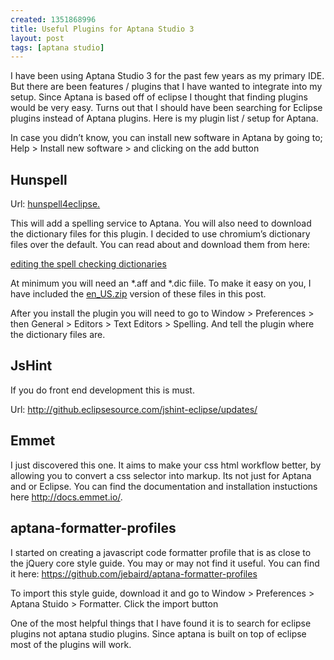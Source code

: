 ```yaml
--- 
created: 1351868996
title: Useful Plugins for Aptana Studio 3
layout: post
tags: [aptana studio]
---
```

<p>I  have been using Aptana Studio 3 for the past few years as my primary  IDE. But there are been features / plugins that I have wanted to  integrate into my setup. Since Aptana is based off of eclipse I thought  that finding plugins would be very easy. Turns out that I should have  been searching for Eclipse plugins instead of Aptana plugins. Here is my  plugin list / setup for Aptana.</p>
<p>In  case you didn&rsquo;t know, you can install new software in Aptana by going  to; Help &gt; Install new software &gt; and clicking on the add button</p>
<h2>Hunspell</h2>
<p>Url: <a href="http://hunspell4eclipse.googlecode.com/svn/trunk/com.lorands.hunspell4eclipse.updatesite/">hunspell4eclipse.</a></p>
<p>This  will add a spelling service to Aptana. You will also need to download  the dictionary files for this plugin. I decided to use chromium&rsquo;s  dictionary files over the default. You can read about and download them from  here:</p>
<p><a href="http://dev.chromium.org/developers/how-tos/editing-the-spell-checking-dictionaries">editing the spell checking dictionaries</a></p>
<p>At  minimum you will need an *.aff and *.dic fiile. To make it easy on you,  I have included the <a href="/media/2012-11-02-useful-plugins-for-apatan-studio-3/en_US.zip" target="_blank">en_US.zip</a> version of these files in this post.</p>
<p>After  you install the plugin you will need to go to Window &gt; Preferences  &gt; then General &gt; Editors &gt; Text Editors &gt; Spelling. And tell  the plugin where the dictionary files are.</p>
<h2>JsHint</h2>
<p>If you do front end development this is must.</p>
<p>Url: <a href="http://github.eclipsesource.com/jshint-eclipse/updates/">http://github.eclipsesource.com/jshint-eclipse/updates/</a></p>
<h2>Emmet</h2>
<p>I  just discovered this one. It aims to make your css html workflow  better, by allowing you to convert a css selector into markup. Its not  just for Aptana and or Eclipse. You can find the documentation and  installation instuctions here <a href="http://docs.emmet.io/">http://docs.emmet.io/</a>.</p>
<h2>aptana-formatter-profiles</h2>
<p>I  started on creating a javascript code formatter profile that is as  close to the jQuery core style guide. You may or may not find it useful.  You can find it here: <a href="https://github.com/jebaird/aptana-formatter-profiles">https://github.com/jebaird/aptana-formatter-profiles</a></p>
<p>To  import this style guide, download it and go to Window &gt; Preferences  &gt; Aptana Stuido &gt; Formatter. Click the import button</p>

One of the most helpful things that I have found it is to search for eclipse plugins not aptana studio plugins. Since aptana is built on top of eclipse most of the plugins will work.

